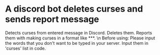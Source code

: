 # A discord bot deletes curses and sends report message

Detects curses from entered message in Discord. Deletes them. Reports them with making curses in a format like ***. \n
Before using: Please input the words that you don't want to be typed in your server. Input them in 'curses' list in code.


